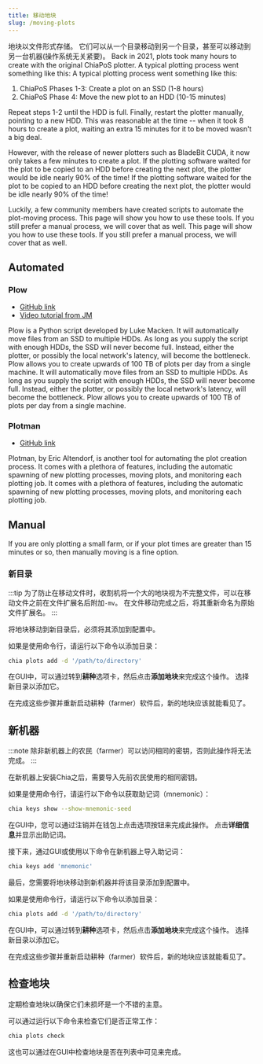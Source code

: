 ```yaml
---
title: 移动地块
slug: /moving-plots
---
```


地块以文件形式存储。 它们可以从一个目录移动到另一个目录，甚至可以移动到另一台机器(操作系统无关紧要)。 Back in 2021, plots took many hours to create with the original ChiaPoS plotter. A typical plotting process went something like this: A typical plotting process went something like this:

1. ChiaPoS Phases 1-3: Create a plot on an SSD (1-8 hours)
2. ChiaPoS Phase 4: Move the new plot to an HDD (10-15 minutes)

Repeat steps 1-2 until the HDD is full. Finally, restart the plotter manually, pointing to a new HDD. This was reasonable at the time -- when it took 8 hours to create a plot, waiting an extra 15 minutes for it to be moved wasn't a big deal.

However, with the release of newer plotters such as BladeBit CUDA, it now only takes a few minutes to create a plot. If the plotting software waited for the plot to be copied to an HDD before creating the next plot, the plotter would be idle nearly 90% of the time! If the plotting software waited for the plot to be copied to an HDD before creating the next plot, the plotter would be idle nearly 90% of the time!

Luckily, a few community members have created scripts to automate the plot-moving process. This page will show you how to use these tools. If you still prefer a manual process, we will cover that as well. This page will show you how to use these tools. If you still prefer a manual process, we will cover that as well.

## Automated

### Plow

- [GitHub link](https://github.com/lmacken/plow)
- [Video tutorial from JM](https://www.youtube.com/watch?v=0xjqQ9paHq0)

Plow is a Python script developed by Luke Macken. It will automatically move files from an SSD to multiple HDDs. As long as you supply the script with enough HDDs, the SSD will never become full. Instead, either the plotter, or possibly the local network's latency, will become the bottleneck. Plow allows you to create upwards of 100 TB of plots per day from a single machine. It will automatically move files from an SSD to multiple HDDs. As long as you supply the script with enough HDDs, the SSD will never become full. Instead, either the plotter, or possibly the local network's latency, will become the bottleneck. Plow allows you to create upwards of 100 TB of plots per day from a single machine.

### Plotman

- [GitHub link](https://github.com/ericaltendorf/plotman)

Plotman, by Eric Altendorf, is another tool for automating the plot creation process. It comes with a plethora of features, including the automatic spawning of new plotting processes, moving plots, and monitoring each plotting job. It comes with a plethora of features, including the automatic spawning of new plotting processes, moving plots, and monitoring each plotting job.

## Manual

If you are only plotting a small farm, or if your plot times are greater than 15 minutes or so, then manually moving is a fine option.

### 新目录

:::tip
为了防止在移动文件时，收割机将一个大的地块视为不完整文件，可以在移动文件之前在文件扩展名后附加`-mv`。 在文件移动完成之后，将其重新命名为原始文件扩展名。
:::

将地块移动到新目录后，必须将其添加到配置中。

如果是使用命令行，请运行以下命令以添加目录：

```bash
chia plots add -d '/path/to/directory'
```

在GUI中，可以通过转到**耕种**选项卡，然后点击**添加地块**来完成这个操作。 选择新目录以添加它。

在完成这些步骤并重新启动耕种（farmer）软件后，新的地块应该就能看见了。

## 新机器

:::note
除非新机器上的农民（farmer）可以访问相同的密钥，否则此操作将无法完成。
:::

在新机器上安装Chia之后，需要导入先前农民使用的相同密钥。

如果是使用命令行，请运行以下命令以获取助记词（mnemonic）：

```bash
chia keys show --show-mnemonic-seed
```

在GUI中，您可以通过注销并在钱包上点击选项按钮来完成此操作。 点击**详细信息**并显示出助记词。

接下来，通过GUI或使用以下命令在新机器上导入助记词：

```bash
chia keys add 'mnemonic'
```

最后，您需要将地块移动到新机器并将该目录添加到配置中。

如果是使用命令行，请运行以下命令以添加目录：

```bash
chia plots add -d '/path/to/directory'
```

在GUI中，可以通过转到**耕种**选项卡，然后点击**添加地块**来完成这个操作。 选择新目录以添加它。

在完成这些步骤并重新启动耕种（farmer）软件后，新的地块应该就能看见了。

## 检查地块

定期检查地块以确保它们未损坏是一个不错的主意。

可以通过运行以下命令来检查它们是否正常工作：

```bash
chia plots check
```

这也可以通过在GUI中检查地块是否在列表中可见来完成。
